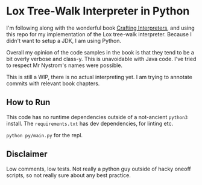 
# Lox Tree-Walk Interpreter in Python

I'm following along with the wonderful book [Crafting Interpreters](https://craftinginterpreters.com/),
and using this repo for my implementation of the Lox tree-walk interpreter. Because I didn't want to
setup a JDK, I am using Python.

Overall my opinion of the code samples in the book is that they tend to be a bit overly verbose and 
class-y. This is unavoidable with Java code. I've tried to respect Mr Nystrom's names were possible.

This is still a WIP, there is no actual interpreting yet. I am trying to annotate commits with relevant
book chapters.

## How to Run

This code has no runtime dependencies outside of a not-ancient `python3` install. The `requirements.txt`
has dev dependencies, for linting etc.

`python py/main.py` for the repl.

## Disclaimer

Low comments, low tests. Not really a python guy outside of hacky oneoff scripts, so not really sure
about any best practice.
